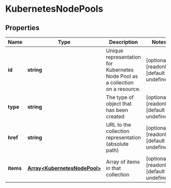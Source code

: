 # KubernetesNodePools

## Properties
| Name | Type | Description | Notes |
| ------------ | ------------- | ------------- | ------------- |
| **id** | **string** | Unique representation for Kubernetes Node Pool as a collection on a resource. | [optional] [readonly] [default to undefined] |
| **type** | **string** | The type of object that has been created | [optional] [readonly] [default to undefined] |
| **href** | **string** | URL to the collection representation (absolute path) | [optional] [readonly] [default to undefined] |
| **items** | [**Array&lt;KubernetesNodePool&gt;**](KubernetesNodePool.md) | Array of items in that collection | [optional] [readonly] [default to undefined] |


